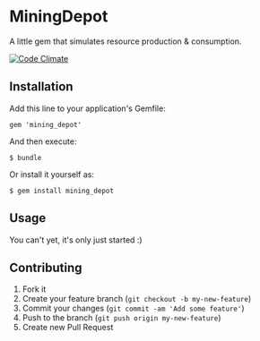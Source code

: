 # MiningDepot

A little gem that simulates resource production & consumption.

[![Code Climate](https://codeclimate.com/github/anicholson/mining_depot.png)](https://codeclimate.com/github/anicholson/mining_depot)

## Installation

Add this line to your application's Gemfile:

    gem 'mining_depot'

And then execute:

    $ bundle

Or install it yourself as:

    $ gem install mining_depot

## Usage

You can't yet, it's only just started :)

## Contributing

1. Fork it
2. Create your feature branch (`git checkout -b my-new-feature`)
3. Commit your changes (`git commit -am 'Add some feature'`)
4. Push to the branch (`git push origin my-new-feature`)
5. Create new Pull Request
